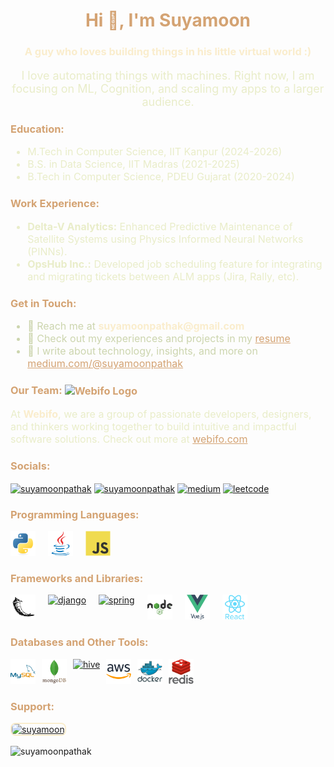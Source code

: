 <h1 align="center" style="color:#d4a373">Hi 👋, I'm Suyamoon</h1>
<h3 align="center" style="color:#faedcd">A guy who loves building things in his little virtual world :)</h3>
<p align="center" style="color:#e9edc9; font-size:18px;"> I love automating things with machines. Right now, I am focusing on ML, Cognition, and scaling my apps to a larger audience. </p>

<h3 align="left" style="color:#d4a373">Education:</h3>
<ul style="color:#e9edc9; font-size:16px;">
  <li>M.Tech in Computer Science, IIT Kanpur (2024-2026)</li>
  <li>B.S. in Data Science, IIT Madras (2021-2025)</li>
  <li>B.Tech in Computer Science, PDEU Gujarat (2020-2024)</li>
</ul>

<h3 align="left" style="color:#d4a373">Work Experience:</h3>
<ul style="color:#e9edc9; font-size:16px;">
  <li><strong>Delta-V Analytics:</strong> Enhanced Predictive Maintenance of Satellite Systems using Physics Informed Neural Networks (PINNs).</li>
  <li><strong>OpsHub Inc.:</strong> Developed job scheduling feature for integrating and migrating tickets between ALM apps (Jira, Rally, etc).</li>
</ul>

<h3 align="left" style="color:#d4a373">Get in Touch:</h3>
<ul style="color:#ccd5ae; font-size:16px;">
  <li>📧 Reach me at <strong style="color:#faedcd">suyamoonpathak@gmail.com</strong></li>
  <li>🔐 Check out my experiences and projects in my <a href="https://github.com/suyamoonpathak/resume/blob/master/Resume_ML.pdf" style="color:#d4a373">resume</a></li>
  <li>📝 I write about technology, insights, and more on <a href="https://medium.com/@suyamoonpathak" style="color:#d4a373">medium.com/@suyamoonpathak</a></li>
</ul>

<h3 align="left" style="color:#d4a373">
  Our Team: <img src="https://www.webifo.com/Webifo-Logo.svg" alt="Webifo Logo" width="100" height="100" style="vertical-align:middle; margin-right:10px;">
</h3>
<p style="color:#e9edc9; font-size:16px;">
  At <strong style="color:#faedcd;">Webifo</strong>, we are a group of passionate developers, designers, and thinkers working together to build intuitive and impactful software solutions.
  Check out more at <a href="https://www.webifo.com" style="color:#d4a373;">webifo.com</a>
</p>


<h3 align="left" style="color:#d4a373">Socials:</h3>
<p align="left">
    <a href="https://linkedin.com/in/suyamoonpathak" target="blank"><img align="center" src="https://raw.githubusercontent.com/rahuldkjain/github-profile-readme-generator/master/src/images/icons/Social/linked-in-alt.svg" alt="suyamoonpathak" height="30" width="40" /></a>
  <a href="https://twitter.com/suyamoonpathak" target="blank"><img align="center" src="https://raw.githubusercontent.com/rahuldkjain/github-profile-readme-generator/master/src/images/icons/Social/twitter.svg" alt="suyamoonpathak" height="30" width="40" /></a>
  <a href="https://medium.com/@suyamoonpathak" target="blank"><img align="center" src="https://raw.githubusercontent.com/rahuldkjain/github-profile-readme-generator/master/src/images/icons/Social/medium.svg" alt="medium" height="30" width="40" /></a>
  <a href="https://www.leetcode.com/suyamoonpathak" target="blank"><img align="center" src="https://raw.githubusercontent.com/rahuldkjain/github-profile-readme-generator/master/src/images/icons/Social/leet-code.svg" alt="leetcode" height="30" width="40" /></a>
</p>

<h3 align="left" style="color:#d4a373">Programming Languages:</h3>
    <div style="display: flex; gap: 20px;">
        <a href="https://www.python.org" target="_blank" rel="noreferrer">
          <img src="https://raw.githubusercontent.com/devicons/devicon/master/icons/python/python-original.svg" alt="python" width="40" height="40" />
        </a>
        <a href="https://www.java.com" target="_blank" rel="noreferrer">
          <img src="https://raw.githubusercontent.com/devicons/devicon/master/icons/java/java-original.svg" alt="java" width="40" height="40" />
        </a>
        <a href="https://developer.mozilla.org/en-US/docs/Web/JavaScript" target="_blank" rel="noreferrer">
          <img src="https://raw.githubusercontent.com/devicons/devicon/master/icons/javascript/javascript-original.svg" alt="javascript" width="40" height="40" />
        </a>
    </div>

<h3 align="left" style="color:#d4a373">Frameworks and Libraries:</h3>
    <div style="display: flex; gap: 20px;">
        <a href="https://flask.palletsprojects.com/" target="_blank" rel="noreferrer">
          <img src="https://raw.githubusercontent.com/devicons/devicon/master/icons/flask/flask-original.svg" alt="flask" width="40" height="40" />
        </a>
        <a href="https://www.djangoproject.com/" target="_blank" rel="noreferrer">
          <img src="https://cdn.worldvectorlogo.com/logos/django.svg" alt="django" width="40" height="40" />
        </a>
        <a href="https://spring.io/" target="_blank" rel="noreferrer">
          <img src="https://www.vectorlogo.zone/logos/springio/springio-icon.svg" alt="spring" width="40" height="40" />
        </a>
        <a href="https://nodejs.org" target="_blank" rel="noreferrer">
          <img src="https://raw.githubusercontent.com/devicons/devicon/master/icons/nodejs/nodejs-original-wordmark.svg" alt="nodejs" width="40" height="40" />
        </a>
        <a href="https://vuejs.org/" target="_blank" rel="noreferrer">
          <img src="https://raw.githubusercontent.com/devicons/devicon/master/icons/vuejs/vuejs-original-wordmark.svg" alt="vuejs" width="40" height="40" />
        </a>
        <a href="https://reactjs.org/" target="_blank" rel="noreferrer">
          <img src="https://raw.githubusercontent.com/devicons/devicon/master/icons/react/react-original-wordmark.svg" alt="react" width="40" height="40" />
        </a>
    </div>

<h3 align="left" style="color:#d4a373">Databases and Other Tools:</h3>
    <div style="display: flex; gap: 10px;">
        <a href="https://www.mysql.com/" target="_blank" rel="noreferrer">
          <img src="https://raw.githubusercontent.com/devicons/devicon/master/icons/mysql/mysql-original-wordmark.svg" alt="mysql" width="40" height="40" />
        </a>
        <a href="https://www.mongodb.com/" target="_blank" rel="noreferrer">
          <img src="https://raw.githubusercontent.com/devicons/devicon/master/icons/mongodb/mongodb-original-wordmark.svg" alt="mongodb" width="40" height="40" />
        </a>
        <a href="https://hive.apache.org/" target="_blank" rel="noreferrer">
          <img src="https://www.vectorlogo.zone/logos/apache_hive/apache_hive-icon.svg" alt="hive" width="40" height="40" />
        </a>
        <a href="https://aws.amazon.com/" target="_blank" rel="noreferrer">
          <img src="https://raw.githubusercontent.com/devicons/devicon/master/icons/amazonwebservices/amazonwebservices-original-wordmark.svg" alt="aws" width="40" height="40" />
        </a>
        <a href="https://www.docker.com/" target="_blank" rel="noreferrer">
          <img src="https://raw.githubusercontent.com/devicons/devicon/master/icons/docker/docker-original-wordmark.svg" alt="docker" width="40" height="40" />
        </a>
        <a href="https://redis.io/" target="_blank" rel="noreferrer">
          <img src="https://raw.githubusercontent.com/devicons/devicon/master/icons/redis/redis-original-wordmark.svg" alt="redis" width="40" height="40" />
        </a>
    </div>


<h3 align="left" style="color:#d4a373">Support:</h3>
<p><a href="https://www.buymeacoffee.com/suyamoon"> <img align="center" src="https://cdn.buymeacoffee.com/buttons/v2/default-yellow.png" height="50" width="210" alt="suyamoon" style="border:2px solid #faedcd; border-radius:8px;"/></a></p>

<p><img align="center" src="https://github-readme-streak-stats.herokuapp.com/?user=suyamoonpathak&theme=gruvbox_duo&ring=d4a373&fire=d4a373&currStreakNum=faedcd" alt="suyamoonpathak" /></p>
